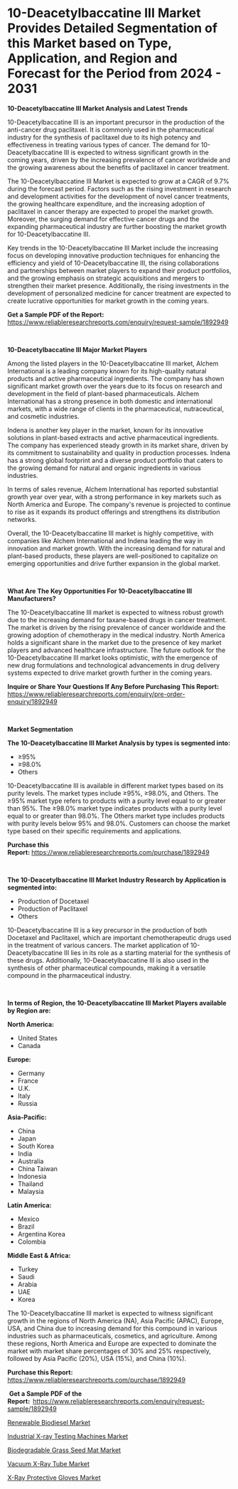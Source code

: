 <p><h1>10-Deacetylbaccatine III Market Provides Detailed Segmentation of this Market based on Type, Application, and Region and Forecast for the Period from 2024 - 2031</h1></p><p><strong>10-Deacetylbaccatine III Market Analysis and Latest Trends</strong></p>
<p><p>10-Deacetylbaccatine III is an important precursor in the production of the anti-cancer drug paclitaxel. It is commonly used in the pharmaceutical industry for the synthesis of paclitaxel due to its high potency and effectiveness in treating various types of cancer. The demand for 10-Deacetylbaccatine III is expected to witness significant growth in the coming years, driven by the increasing prevalence of cancer worldwide and the growing awareness about the benefits of paclitaxel in cancer treatment.</p><p>The 10-Deacetylbaccatine III Market is expected to grow at a CAGR of 9.7% during the forecast period. Factors such as the rising investment in research and development activities for the development of novel cancer treatments, the growing healthcare expenditure, and the increasing adoption of paclitaxel in cancer therapy are expected to propel the market growth. Moreover, the surging demand for effective cancer drugs and the expanding pharmaceutical industry are further boosting the market growth for 10-Deacetylbaccatine III.</p><p>Key trends in the 10-Deacetylbaccatine III Market include the increasing focus on developing innovative production techniques for enhancing the efficiency and yield of 10-Deacetylbaccatine III, the rising collaborations and partnerships between market players to expand their product portfolios, and the growing emphasis on strategic acquisitions and mergers to strengthen their market presence. Additionally, the rising investments in the development of personalized medicine for cancer treatment are expected to create lucrative opportunities for market growth in the coming years.</p></p>
<p><strong>Get a Sample PDF of the Report:&nbsp;</strong> <a href="https://www.reliableresearchreports.com/enquiry/request-sample/1892949">https://www.reliableresearchreports.com/enquiry/request-sample/1892949</a></p>
<p>&nbsp;</p>
<p><strong>10-Deacetylbaccatine III Major Market Players</strong></p>
<p><p>Among the listed players in the 10-Deacetylbaccatine III market, Alchem International is a leading company known for its high-quality natural products and active pharmaceutical ingredients. The company has shown significant market growth over the years due to its focus on research and development in the field of plant-based pharmaceuticals. Alchem International has a strong presence in both domestic and international markets, with a wide range of clients in the pharmaceutical, nutraceutical, and cosmetic industries.</p><p>Indena is another key player in the market, known for its innovative solutions in plant-based extracts and active pharmaceutical ingredients. The company has experienced steady growth in its market share, driven by its commitment to sustainability and quality in production processes. Indena has a strong global footprint and a diverse product portfolio that caters to the growing demand for natural and organic ingredients in various industries.</p><p>In terms of sales revenue, Alchem International has reported substantial growth year over year, with a strong performance in key markets such as North America and Europe. The company's revenue is projected to continue to rise as it expands its product offerings and strengthens its distribution networks.</p><p>Overall, the 10-Deacetylbaccatine III market is highly competitive, with companies like Alchem International and Indena leading the way in innovation and market growth. With the increasing demand for natural and plant-based products, these players are well-positioned to capitalize on emerging opportunities and drive further expansion in the global market.</p></p>
<p>&nbsp;</p>
<p><strong>What Are The Key Opportunities For 10-Deacetylbaccatine III Manufacturers?</strong></p>
<p><p>The 10-Deacetylbaccatine III market is expected to witness robust growth due to the increasing demand for taxane-based drugs in cancer treatment. The market is driven by the rising prevalence of cancer worldwide and the growing adoption of chemotherapy in the medical industry. North America holds a significant share in the market due to the presence of key market players and advanced healthcare infrastructure. The future outlook for the 10-Deacetylbaccatine III market looks optimistic, with the emergence of new drug formulations and technological advancements in drug delivery systems expected to drive market growth further in the coming years.</p></p>
<p><strong>Inquire or Share Your Questions If Any Before Purchasing This Report:</strong> <a href="https://www.reliableresearchreports.com/enquiry/pre-order-enquiry/1892949">https://www.reliableresearchreports.com/enquiry/pre-order-enquiry/1892949</a></p>
<p>&nbsp;</p>
<p><strong>Market Segmentation</strong></p>
<p><strong>The 10-Deacetylbaccatine III Market Analysis by types is segmented into:</strong></p>
<p><ul><li>≥95%</li><li>≥98.0%</li><li>Others</li></ul></p>
<p><p>10-Deacetylbaccatine III is available in different market types based on its purity levels. The market types include ≥95%, ≥98.0%, and Others. The ≥95% market type refers to products with a purity level equal to or greater than 95%. The ≥98.0% market type indicates products with a purity level equal to or greater than 98.0%. The Others market type includes products with purity levels below 95% and 98.0%. Customers can choose the market type based on their specific requirements and applications.</p></p>
<p><strong>Purchase this Report:&nbsp;</strong><a href="https://www.reliableresearchreports.com/purchase/1892949">https://www.reliableresearchreports.com/purchase/1892949</a></p>
<p>&nbsp;</p>
<p><strong>The 10-Deacetylbaccatine III Market Industry Research by Application is segmented into:</strong></p>
<p><ul><li>Production of Docetaxel</li><li>Production of Paclitaxel</li><li>Others</li></ul></p>
<p><p>10-Deacetylbaccatine III is a key precursor in the production of both Docetaxel and Paclitaxel, which are important chemotherapeutic drugs used in the treatment of various cancers. The market application of 10-Deacetylbaccatine III lies in its role as a starting material for the synthesis of these drugs. Additionally, 10-Deacetylbaccatine III is also used in the synthesis of other pharmaceutical compounds, making it a versatile compound in the pharmaceutical industry.</p></p>
<p>&nbsp;</p>
<p><strong>In terms of Region, the 10-Deacetylbaccatine III Market Players available by Region are:</strong></p>
<p>
    <p> <strong> North America: </strong>
        <ul>
            <li>United States</li>
            <li>Canada</li>
        </ul>
        </p> 
    <p> <strong> Europe: </strong>
        <ul>
            <li>Germany</li>
            <li>France</li>
            <li>U.K.</li>
            <li>Italy</li>
            <li>Russia</li>
        </ul>
        </p> 
    <p> <strong> Asia-Pacific: </strong>
        <ul>
            <li>China</li>
            <li>Japan</li>
            <li>South Korea</li>
            <li>India</li>
            <li>Australia</li>
            <li>China Taiwan</li>
            <li>Indonesia</li>
            <li>Thailand</li>
            <li>Malaysia</li>
        </ul>
        </p> 
    <p> <strong> Latin America: </strong>
        <ul>
            <li>Mexico</li>
            <li>Brazil</li>
            <li>Argentina Korea</li>
            <li>Colombia</li>
        </ul>
        </p> 
    <p> <strong> Middle East & Africa: </strong>
        <ul>
            <li>Turkey</li>
            <li>Saudi</li>
            <li>Arabia</li>
            <li>UAE</li>
            <li>Korea</li>
        </ul>
    </p>
    </p>
<p><p>The 10-Deacetylbaccatine III market is expected to witness significant growth in the regions of North America (NA), Asia Pacific (APAC), Europe, USA, and China due to increasing demand for this compound in various industries such as pharmaceuticals, cosmetics, and agriculture. Among these regions, North America and Europe are expected to dominate the market with market share percentages of 30% and 25% respectively, followed by Asia Pacific (20%), USA (15%), and China (10%).</p></p>
<p><strong>Purchase this Report: </strong><a href="https://www.reliableresearchreports.com/purchase/1892949">https://www.reliableresearchreports.com/purchase/1892949</a></p>
<p>&nbsp;<strong>Get a Sample PDF of the Report:&nbsp;&nbsp;</strong><a href="https://www.reliableresearchreports.com/enquiry/request-sample/1892949">https://www.reliableresearchreports.com/enquiry/request-sample/1892949</a></p>
<p><strong></strong></p>
<p><p><a href="https://view.publitas.com/reportprime-1/renewable-biodiesel-market-challenges-opportunities-and-growth-drivers-and-major-market-players-forecasted-for-period-from-2024-2031/">Renewable Biodiesel Market</a></p><p><a href="https://noble-drawer-34c.notion.site/Industrial-X-ray-Testing-Machines-Market-Size-Market-Share-and-Global-Market-Analysis-Report-2024--4c84ff17da344bf6b8b08963f535436e">Industrial X-ray Testing Machines Market</a></p><p><a href="https://view.publitas.com/reportprime-1/biodegradable-grass-seed-mat-market-size-2024-2031-global-industrial-analysis-key-geographical-regions-market-share-top-key-players-product-types-and-forecast-research-report/">Biodegradable Grass Seed Mat Market</a></p><p><a href="https://meowing-canidae-761.notion.site/Vacuum-X-Ray-Tube-Market-Size-and-Examines-its-Market-Scope-with-a-Primary-Focus-on-Growth-Opportu-15d904d92e8b4bd78c11f167e94dae16">Vacuum X-Ray Tube Market</a></p><p><a href="https://fearless-okapi-6c8.notion.site/X-Ray-Protective-Gloves-Market-A-Comprehensive-Report-of-its-Market-Share-Growth-Trends-2024-20-a97e92f8ebdc42fd98dc19d8881b254f">X-Ray Protective Gloves Market</a></p></p>